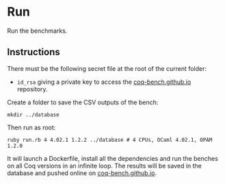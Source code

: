 # Run
Run the benchmarks.

## Instructions
There must be the following secret file at the root of the current folder:
* `id_rsa` giving a private key to access the [coq-bench.github.io](https://github.com/coq-bench/coq-bench.github.io) repository.

Create a folder to save the CSV outputs of the bench:

    mkdir ../database

Then run as root:

    ruby run.rb 4 4.02.1 1.2.2 ../database # 4 CPUs, OCaml 4.02.1, OPAM 1.2.0

It will launch a Dockerfile, install all the dependencies and run the benches on all Coq versions in an infinite loop. The results will be saved in the database and pushed online on [coq-bench.github.io](https://github.com/coq-bench/coq-bench.github.io).
